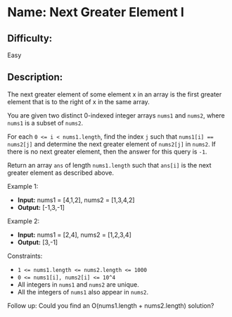 # Name: Next Greater Element I

## Difficulty: 
Easy

## Description: 
The next greater element of some element x in an array is the first greater element that is to the right of x in the same array.

You are given two distinct 0-indexed integer arrays `nums1` and `nums2`, where `nums1` is a subset of `nums2`.

For each `0 <= i < nums1.length`, find the index `j` such that `nums1[i] == nums2[j]` and determine the next greater element of `nums2[j]` in `nums2`. If there is no next greater element, then the answer for this query is `-1`.

Return an array `ans` of length `nums1.length` such that `ans[i]` is the next greater element as described above.

Example 1:
- **Input:** nums1 = [4,1,2], nums2 = [1,3,4,2]
- **Output:** [-1,3,-1]

Example 2:
- **Input:** nums1 = [2,4], nums2 = [1,2,3,4]
- **Output:** [3,-1]

Constraints:
- `1 <= nums1.length <= nums2.length <= 1000`
- `0 <= nums1[i], nums2[i] <= 10^4`
- All integers in `nums1` and `nums2` are unique.
- All the integers of `nums1` also appear in `nums2`.

Follow up: Could you find an O(nums1.length + nums2.length) solution?